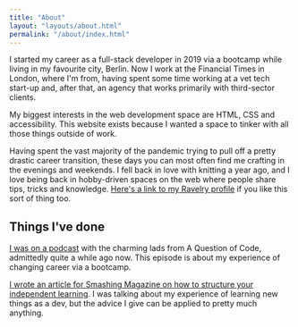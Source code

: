 ```yaml
---
title: "About"
layout: "layouts/about.html"
permalink: "/about/index.html"
---
```


I started my career as a full-stack developer in 2019 via a bootcamp while living in my favourite city, Berlin. Now I work at the Financial Times in London, where I'm from, having spent some time working at a vet tech start-up and, after that, an agency that works primarily with third-sector clients.

My biggest interests in the web development space are HTML, CSS and accessibility. This website exists because I wanted a space to tinker with all those things outside of work.

Having spent the vast majority of the pandemic trying to pull off a pretty drastic career transition, these days you can most often find me crafting in the evenings and weekends. I fell back in love with knitting a year ago, and I love being back in hobby-driven spaces on the web where people share tips, tricks and knowledge. [Here's a link to my Ravelry profile](https://www.ravelry.com/people/torahwilcox) if you like this sort of thing too.

## Things I've done

[I was on a podcast](https://aquestionofcode.com/68-are-bootcamps-worth-doing-kirsty-simmonds/) with the charming lads from A Question of Code, admittedly quite a while ago now. This episode is about my experience of changing career via a bootcamp.

[I wrote an article for Smashing Magazine on how to structure your independent learning](https://www.smashingmagazine.com/2021/02/building-personal-learning-curriculum/). I was talking about my experience of learning new things as a dev, but the advice I give can be applied to pretty much anything.
